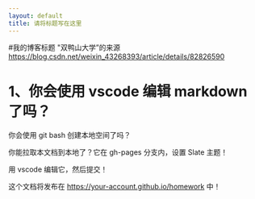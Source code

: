 ```yaml
---
layout: default
title: 请将标题写在这里
---
```


#我的博客标题  "双鸭山大学”的来源
https://blog.csdn.net/weixin_43268393/article/details/82826590
# 1、你会使用 vscode 编辑 markdown 了吗？

你会使用 git bash 创建本地空间了吗？

你能拉取本文档到本地了？它在 gh-pages 分支内，设置 Slate 主题！

用 vscode 编辑它，然后提交！

这个文档将发布在 https://your-account.github.io/homework 中！



